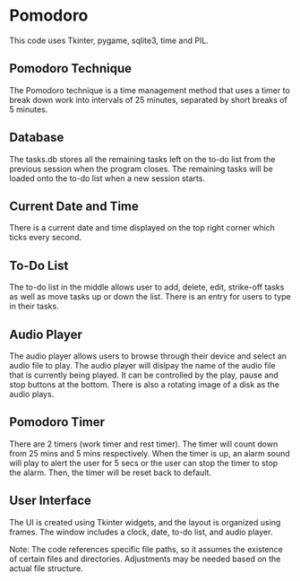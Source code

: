 # Pomodoro
This code uses Tkinter, pygame, sqlite3, time and PIL.
## Pomodoro Technique
The Pomodoro technique is a time management method that uses a timer to break down work into intervals of 25 minutes, separated by short breaks of 5 minutes.

## Database
The tasks.db stores all the remaining tasks left on the to-do list from the previous session when the program closes. The remaining tasks will be loaded onto the to-do list when a new session starts.

## Current Date and Time
There is a current date and time displayed on the top right corner which ticks every second.

## To-Do List
The to-do list in the middle allows user to add, delete, edit, strike-off tasks as well as move tasks up or down the list. There is an entry for users to type in their tasks.

## Audio Player
The audio player allows users to browse through their device and select an audio file to play. The audio player will dislpay the name of the audio file that is currently being played. It can be controlled by the play, pause and stop buttons at the bottom. There is also a rotating image of a disk as the audio plays.

## Pomodoro Timer
There are 2 timers (work timer and rest timer). The timer will count down from 25 mins and 5 mins respectively. When the timer is up, an alarm sound will play to alert the user for 5 secs or the user can stop the timer to stop the alarm. Then, the timer will be reset back to default.

## User Interface
The UI is created using Tkinter widgets, and the layout is organized using frames. The window includes a clock, date, to-do list, and audio player.

Note: The code references specific file paths, so it assumes the existence of certain files and directories. Adjustments may be needed based on the actual file structure.
